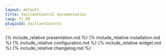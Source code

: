 ```yaml
---
layout: default
title: VaillantControl documentation
lang: fr_FR
pluginId: VaillantControl
---
```

{% include_relative presentation.md %}
{% include_relative installation.md %}
{% include_relative configuration.md %}
{% include_relative widget.md %}
{% include_relative changelog.md %}